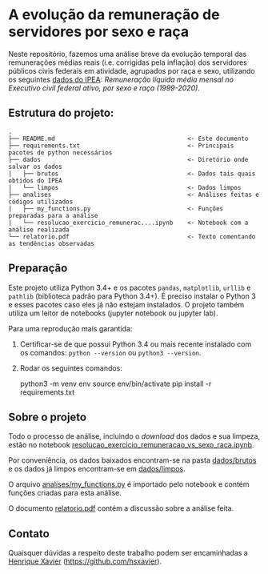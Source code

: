 # A evolução da remuneração de servidores por sexo e raça

Neste repositório, fazemos uma análise breve da evolução temporal das remunerações médias reais
(i.e. corrigidas pela inflação) dos servidores públicos civis federais em atividade, agrupados por
raça e sexo, utilizando os seguintes [dados do IPEA](https://www.ipea.gov.br/atlasestado/filtros-series/28/vinculos-e-remuneracoes-por-sexo):
_Remuneração líquida média mensal no Executivo civil federal ativo, por sexo e raça (1999-2020)_.

## Estrutura do projeto:

    .
    ├── README.md                                     <- Este documento
    ├── requirements.txt                              <- Principais pacotes de python necessários
    ├── dados                                         <- Diretório onde salvar os dados
    |   ├── brutos                                    <- Dados tais quais obtidos do IPEA
    |   └── limpos                                    <- Dados limpos
    ├── analises                                      <- Análises feitas e códigos utilizados
    |   ├── my_functions.py                           <- Funções preparadas para a análise
    |   └── resolucao_exercicio_remunerac....ipynb    <- Notebook com a análise realizada
    └── relatorio.pdf                                 <- Texto comentando as tendências observadas

## Preparação

Este projeto utiliza Python 3.4+ e os pacotes `pandas`, `matplotlib`, `urllib` e `pathlib`
(biblioteca padrão para Python 3.4+).
É preciso instalar o Python 3 e esses pacotes caso eles já não estejam instalados. O projeto também utiliza
um leitor de notebooks (jupyter notebook ou jupyter lab).

Para uma reprodução mais garantida:

1. Certificar-se de que possui Python 3.4 ou mais recente instalado com os comandos: `python --version` ou `python3 --version`.
2. Rodar os seguintes comandos:

    python3 -m venv env
    source env/bin/activate
    pip install -r requirements.txt 

## Sobre o projeto

Todo o processo de análise, incluindo o _download_ dos dados e sua limpeza, estão no notebook
[resolucao_exercicio_remuneracao_vs_sexo_raca.ipynb](analises/resolucao_exercicio_remuneracao_vs_sexo_raca.ipynb).

Por conveniência, os dados baixados encontram-se na pasta [dados/brutos](dados/brutos) e os dados
já limpos encontram-se em [dados/limpos](dados/limpos).

O arquivo [analises/my_functions.py](analises/my_functions.py)
é importado pelo notebook e contém funções criadas para esta análise.

O documento [relatorio.pdf](relatorio.pdf) contém a discussão sobre a análise feita.

## Contato

Quaisquer dúvidas a respeito deste trabalho podem ser encaminhadas a [Henrique Xavier](http://henriquexavier.net) (<https://github.com/hsxavier>). 